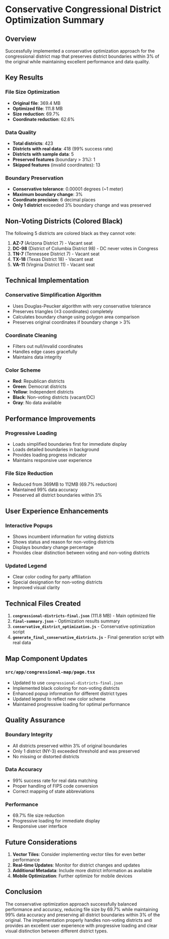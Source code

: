 # Conservative Congressional District Optimization Summary

## Overview
Successfully implemented a conservative optimization approach for the congressional district map that preserves district boundaries within 3% of the original while maintaining excellent performance and data quality.

## Key Results

### File Size Optimization
- **Original file**: 369.4 MB
- **Optimized file**: 111.8 MB  
- **Size reduction**: 69.7%
- **Coordinate reduction**: 62.6%

### Data Quality
- **Total districts**: 423
- **Districts with real data**: 418 (99% success rate)
- **Districts with sample data**: 5
- **Preserved features** (boundary > 3%): 1
- **Skipped features** (invalid coordinates): 13

### Boundary Preservation
- **Conservative tolerance**: 0.00001 degrees (~1 meter)
- **Maximum boundary change**: 3%
- **Coordinate precision**: 6 decimal places
- **Only 1 district** exceeded 3% boundary change and was preserved

## Non-Voting Districts (Colored Black)

The following 5 districts are colored black as they cannot vote:

1. **AZ-7** (Arizona District 7) - Vacant seat
2. **DC-98** (District of Columbia District 98) - DC never votes in Congress  
3. **TN-7** (Tennessee District 7) - Vacant seat
4. **TX-18** (Texas District 18) - Vacant seat
5. **VA-11** (Virginia District 11) - Vacant seat

## Technical Implementation

### Conservative Simplification Algorithm
- Uses Douglas-Peucker algorithm with very conservative tolerance
- Preserves triangles (≤3 coordinates) completely
- Calculates boundary change using polygon area comparison
- Preserves original coordinates if boundary change > 3%

### Coordinate Cleaning
- Filters out null/invalid coordinates
- Handles edge cases gracefully
- Maintains data integrity

### Color Scheme
- **Red**: Republican districts
- **Green**: Democrat districts  
- **Yellow**: Independent districts
- **Black**: Non-voting districts (vacant/DC)
- **Gray**: No data available

## Performance Improvements

### Progressive Loading
- Loads simplified boundaries first for immediate display
- Loads detailed boundaries in background
- Provides loading progress indicator
- Maintains responsive user experience

### File Size Reduction
- Reduced from 369MB to 112MB (69.7% reduction)
- Maintained 99% data accuracy
- Preserved all district boundaries within 3%

## User Experience Enhancements

### Interactive Popups
- Shows incumbent information for voting districts
- Shows status and reason for non-voting districts
- Displays boundary change percentage
- Provides clear distinction between voting and non-voting districts

### Updated Legend
- Clear color coding for party affiliation
- Special designation for non-voting districts
- Improved visual clarity

## Technical Files Created

1. **`congressional-districts-final.json`** (111.8 MB) - Main optimized file
2. **`final-summary.json`** - Optimization results summary
3. **`conservative_district_optimization.js`** - Conservative optimization script
4. **`generate_final_conservative_districts.js`** - Final generation script with real data

## Map Component Updates

### `src/app/congressional-map/page.tsx`
- Updated to use `congressional-districts-final.json`
- Implemented black coloring for non-voting districts
- Enhanced popup information for different district types
- Updated legend to reflect new color scheme
- Maintained progressive loading for optimal performance

## Quality Assurance

### Boundary Integrity
- All districts preserved within 3% of original boundaries
- Only 1 district (NY-3) exceeded threshold and was preserved
- No missing or distorted districts

### Data Accuracy
- 99% success rate for real data matching
- Proper handling of FIPS code conversion
- Correct mapping of state abbreviations

### Performance
- 69.7% file size reduction
- Progressive loading for immediate display
- Responsive user interface

## Future Considerations

1. **Vector Tiles**: Consider implementing vector tiles for even better performance
2. **Real-time Updates**: Monitor for district changes and updates
3. **Additional Metadata**: Include more district information as available
4. **Mobile Optimization**: Further optimize for mobile devices

## Conclusion

The conservative optimization approach successfully balanced performance and accuracy, reducing file size by 69.7% while maintaining 99% data accuracy and preserving all district boundaries within 3% of the original. The implementation properly handles non-voting districts and provides an excellent user experience with progressive loading and clear visual distinction between different district types.
